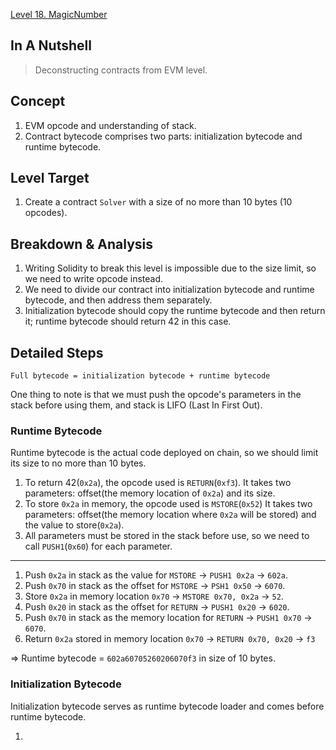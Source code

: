 [Level 18. MagicNumber](https://ethernaut.openzeppelin.com/level/0x2132C7bc11De7A90B87375f282d36100a29f97a9)

## In A Nutshell

> Deconstructing contracts from EVM level.

## Concept

1. EVM opcode and understanding of stack.
2. Contract bytecode comprises two parts: initialization bytecode and runtime bytecode.

## Level Target

1. Create a contract `Solver` with a size of no more than 10 bytes (10 opcodes).

## Breakdown & Analysis

1. Writing Solidity to break this level is impossible due to the size limit, so we need to write opcode instead.
2. We need to divide our contract into initialization bytecode and runtime bytecode, and then address them separately.
3. Initialization bytecode should copy the runtime bytecode and then return it; runtime bytecode should return 42 in this case.

## Detailed Steps

`Full bytecode = initialization bytecode + runtime bytecode`

One thing to note is that we must push the opcode's parameters in the stack before using them, and stack is LIFO (Last In First Out).

### Runtime Bytecode

Runtime bytecode is the actual code deployed on chain, so we should limit its size to no more than 10 bytes.

1. To return 42(`0x2a`), the opcode used is `RETURN`(`0xf3`). It takes two parameters: offset(the memory location of `0x2a`) and its size.
2. To store `0x2a` in memory, the opcode used is `MSTORE`(`0x52`) It takes two parameters: offset(the memory location where `0x2a` will be stored) and the value to store(`0x2a`).
3. All parameters must be stored in the stack before use, so we need to call `PUSH1`(`0x60`) for each parameter.

---

1. Push `0x2a` in stack as the value for `MSTORE` → `PUSH1 0x2a` → `602a`.
2. Push `0x70` in stack as the offset for `MSTORE` → `PSH1 0x50` → `6070`.
3. Store `0x2a` in memory location `0x70` → `MSTORE 0x70, 0x2a` → `52`.
4. Push `0x20` in stack as the offset for `RETURN` → `PUSH1 0x20` → `6020`.
5. Push `0x70` in stack as the memory location for `RETURN` → `PUSH1 0x70` → `6070`.
6. Return `0x2a` stored in memory location `0x70` → `RETURN 0x70, 0x20` → `f3`

⇒ Runtime bytecode = `602a60705260206070f3` in size of 10 bytes.

### Initialization Bytecode

Initialization bytecode serves as runtime bytecode loader and comes before runtime bytecode.

1. 
